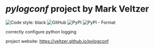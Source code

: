 

# *pylogconf* project by Mark Veltzer

![Code style: black](https://img.shields.io/badge/code%20style-black-000000.svg)
![GitHub](https://img.shields.io/github/license/veltzer/pylogconf)
![PyPI](https://img.shields.io/pypi/v/pylogconf)
![PyPI - Format](https://img.shields.io/pypi/format/pylogconf)

correctly configure python logging

project website: https://veltzer.github.io/pylogconf

